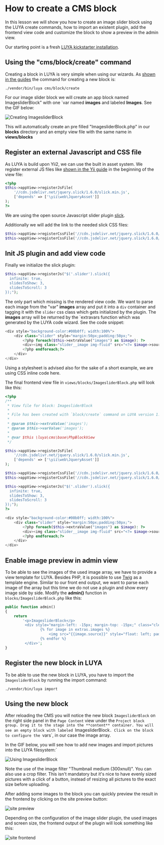# How to create a CMS block

In this lesson we will show you how to create an image slider block using the LUYA create commands, how to import an existent plugin, add the frontend view code and customize the block to show a preview in the admin view.

Our starting point is a fresh [LUYA kickstarter installation](https://luya.io/guide/install).

## Using the "cms/block/create" command
Creating a block in LUYA is very simple when using our wizards. As [shown in the guides](https://luya.io/guide/app-blocks) the command for creating a new block is:

```
./vendor/bin/luya cms/block/create
```

For our image slider block we will create an app block named ImagesliderBlock" with one `var named **images** and labeled **Images**.
See the GIF below:

![Creating ImagesliderBlock](https://raw.githubusercontent.com/luyadev/luya/master/docs/guide/img/imagesliderblock-create.gif "Creating block with commands")

This will automatically create an pre filled "ImagesliderBlock.php" in our **blocks** directory and an empty view file with the same name in **views/blocks**

## Register an external Javascript and CSS file

As LUYA is build upon Yii2, we can use the built in asset system. We register external JS files like [shown in the Yii guide](http://www.yiiframework.com/doc-2.0/guide-output-client-scripts.html#script-files) in the beginning of the view file:

```php
<?php 
$this->appView->registerJsFile(
    '//cdn.jsdelivr.net/jquery.slick/1.6.0/slick.min.js', 
    ['depends' => ['\yii\web\JqueryAsset']]
);
?>
```

We are using the open source Javascript slider plugin [slick](http://kenwheeler.github.io/slick/).

Additionally we will add the link to the needed slick CSS files:

```php
$this->appView->registerCssFile('//cdn.jsdelivr.net/jquery.slick/1.6.0/slick.css');
$this->appView->registerCssFile('//cdn.jsdelivr.net/jquery.slick/1.6.0/slick-theme.css');
```

## Init JS plugin and add view code

Finally we initialize the slick plugin:

```php
$this->appView->registerJs("$('.slider').slick({
  infinite: true,
  slidesToShow: 3,
  slidesToScroll: 3
});");
```

The only part which missing is the rendered view code. We want to parse each image from the "var" **images** array and put it into a `div` container and tagging it with the `slider` css class which gets initialized by the plugin. The **images** array will be returned by the `extravars function which was generated by the LUYA code wizard. See the code snippet:

```php
<div style="background-color:#00b0ff; width:100%">
    <div class="slider" style="margin:50px;padding:50px;">
        <?php foreach($this->extraValue("images") as $image): ?>
        <div><img class="slider__image img-fluid" src="<?= $image->source ?>" /></div>
        <?php endforeach;?>
    </div>
</div>
```

Using a stylesheet is advised also for the sake of a short example, we are using CSS inline code here.

The final frontend view file in `views/blocks/ImagesliderBlock.php` will look like this:

```php
<?php
/**
 * View file for block: ImagesliderBlock 
 *
 * File has been created with `block/create` command on LUYA version 1.0.0. 
 *
 * @param $this->extraValue('images');
 * @param $this->varValue('images');
 *
 * @var $this \luya\cms\base\PhpBlockView
 */

$this->appView->registerJsFile(
    '//cdn.jsdelivr.net/jquery.slick/1.6.0/slick.min.js',
    ['depends' => ['\yii\web\JqueryAsset']]
);

$this->appView->registerCssFile('//cdn.jsdelivr.net/jquery.slick/1.6.0/slick.css');
$this->appView->registerCssFile('//cdn.jsdelivr.net/jquery.slick/1.6.0/slick-theme.css');

$this->appView->registerJs("$('.slider').slick({
  infinite: true,
  slidesToShow: 3,
  slidesToScroll: 3
});");
?>

<div style="background-color:#00b0ff; width:100%">
    <div class="slider" style="margin:50px;padding:50px;">
        <?php foreach($this->extraValue("images") as $image): ?>
        <div><img class="slider__image img-fluid" src="<?= $image->source ?>" /></div>
        <?php endforeach;?>
    </div>
</div>
```

## Enable image preview in admin view

To be able to see the images of the used image array, we have to provide a view template for LUYA. Besides PHP, it is possible to use [Twig](https://twig.sensiolabs.org/) as a template engine. Similar to our front end output, we want to parse each image of the array but this time we do not use a plugin and show every image side by side. Modify the **admin()** function in ```blocks/ImagesliderBlock.php``` like this:

```php
public function admin()
{
    return
        '<p>ImagesliderBlock</p>
         <div style="margin-left: -15px; margin-top: -15px;" class="clearfix">
                {% for image in extras.images %}
                    <img src="{{image.source}}" style="float: left; padding-left: 15px; padding-top: 15px;" />
                {% endfor %}
         </div>';
}
```

## Register the new block in LUYA

To be able to use the new block in LUYA, you have to import the `ImagesliderBlock` by running the import command:

```
./vendor/bin/luya import
```

## Using the new block

After reloading the CMS you will notice the new block `ImagesliderBlock` on the right side panel in the `Page Content` view under the `Project block group. Drag it to the stage into the **content** container. You will see an empty block with labeled `ImagesliderBlock`. Click on the block to configure the `vars`, in our case the image array. 

In the GIF below, you will see how to add new images and import pictures into the LUYA filesystem:`

![Using ImagesliderBlock](https://raw.githubusercontent.com/luyadev/luya/master/docs/guide/img/imagesliderblock-upload.gif "Creating block with commands")

Note the use of the image filter "Thumbnail medium (300xnull)". You can also use a crop filter. This isn't mandatory but it's nice to have evenly sized pictures with a click of a button, instead of resizing all pictures to the exact size before uploading.

After adding some images to the block you can quickly preview the result in the frontend by clicking on the site preview button:

![site preview](https://raw.githubusercontent.com/luyadev/luya/master/docs/guide/img/imagesliderblock-preview.jpg "Preview site changes")

Depending on the configuration of the image slider plugin, the used images and screen size, the frontend output of the plugin will look something like this:

![site frontend](https://raw.githubusercontent.com/luyadev/luya/master/docs/guide/img/imagesliderblock-frontend.jpg "Site frontend")

